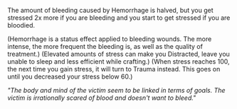 The amount of bleeding caused by Hemorrhage is halved, but you get stressed 2x more if you are bleeding and you start to get stressed if you are bloodied.

(Hemorrhage is a status effect applied to bleeding wounds. The more intense, the more frequent the bleeding is, as well as the quality of treatment.)
(Elevated amounts of stress can make you Distracted, leave you unable to sleep and less efficient while crafting.)
(When stress reaches 100, the next time you gain stress, it will turn to Trauma instead. This goes on until you decreased your stress below 60.)

*"The body and mind of the victim seem to be linked in terms of goals. The victim is irrationally scared of blood and doesn't want to bleed."*